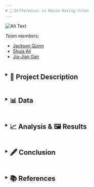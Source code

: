 ```yaml
---
# 🎥 Differences in Movie Rating Sites
---
```



![Alt Text](https://compote.slate.com/images/e0d344a9-dcfb-45f9-b31f-67ab5aaade24.jpeg)



*Team members:* 

- [Jackson Quinn]()
- [Shuja Ali]()
- [Jia-Jian Gan]()

<details>
    <summary><h2 style="display: inline-block; vertical-align: middle;">📝 Project Description</h2></summary>
    
    Everyone in our group loves watching movies, and we tend to look at reviews when deciding on watching a film to check the quality and see whether it's worth
    watching. Since there are numerous review sites, with each having their own differing opinion on many films, we would like to examine the differences in user
    preference between the sources. We would also like to examine the popularity of the sources and how it affects the preferences of their respective users. Uncovering
    these preferences will better  allow us to interpret movie ratings on these websites.
    
    Our project includes the usage of data science techniques, to collect, store, clean, and plotting the data to conduct analysis. 
    
    A flow chart outlining our project plan:
    
    <img src="https://github.com/j-quinn01/LSE-DS105-Movie-Directors/raw/main/docs/_images/flow_chart.png" alt="Flow chart">
    
    To make our analysis more advanced and critical, we designed a composite score for each movie. The composite score consisted of 4 factors: the user rating, the
    number of users voted, the revenue and the year. The purpose of this is to level off our data, and give a more layered analysis.
    
</details>

<details>
    <summary><h2 style="display: inline-block; vertical-align: middle;">📊 Data</h2></summary>

Collecting data of the top 250 movies from: IMDb, Rotten Tomatoes and TMDB

  <table>
    <thead>
      <tr>
        <th>Data Source</th>
        <th>Challenges</th>
      </tr>
    </thead>
    <tbody>
      <tr>
        <td>Wikipedia</td>
        <td>Lack of data which forced us to cross-reference another site like Rotten Tomatoes</td>
      </tr>
      <tr>
        <td>Rotten Tomatoes</td>
        <td>Ensuring homogeneity with other sources as RT has a large international presence, so filtering for just US films required extra steps</td>
      </tr>
      <tr>
        <td>IMDb</td>
        <td>Homogenizing data with the other sources (bracketing votes, putting rating out of 100)</td>
      </tr>
      <tr>
        <td>TMDB</td>
        <td>Missing revenue values for several films</td>
      </tr>
    </tbody>
  </table>
    
<details>
    <summary><h2 style="display: inline-block; vertical-align: middle;">Wikipedia/ Rotten Tomatoes(RT)</h2></summary>

For Rotten Tomatoes, our approach was to leverage data from a Wikipedia article featuring films with 100% ratings. We initially gathered a larger pool of 424 films and later refined it to our target 250, keeping in mind that these ratings did not equate to 100% user ratings.

To facilitate data analysis and maintain consistency with the other data sources, we had to perform several data cleaning steps. This included the standardization of revenue and movie runtimes, and the transformation of the number of votes into brackets.

We also developed a composite score for each movie, which was calculated considering both user ratings and revenue. Additionally, we tried to score directors based on the average composite scores of their movies and their number of films in the list. However, after feedback, we decided to focus more on comparing sources than analyzing individual directors.

Data was then compiled in a dataframe with key features including the rating, director, revenue, users voted, the data source and the year. All features were adjusted to match the format and data types used by our teammates for IMDb and TMDB data, ensuring a seamless concatenation process.

    <h5> Data Collection Challenges </h5>

The most significant challenge we encountered with Rotten Tomatoes data was ensuring homogeneity and comparability with other sources. This is because RT has a large international presense, so it was especially tricky when dealing with different currencies in revenue and trying to remove non-US flims.

<img src="https://github.com/j-quinn01/LSE-DS105-Movie-Directors/raw/main/docs/_images/ss_of_merged_data.png" alt="Flow chart">


  </details>

  <details>
    <summary><h2 style="display: inline-block; vertical-align: middle;">TMDB</h2></summary>

For TMDB, first the API was used to get the top 250 movies and their IDs. The ID was used to get all the key information of an individual film (e.g., revenue, director) in a json requests format. As numerous films in TMDB had missing revenue values, IMDb was used to fill in the missing values where possible (TMDB API also gave the IMDb ID of each film). Most films had multiple genres and some with multiple directors, so the genres and directors for those films were stored in a list. When we wanted to separate the data by genre or director, we used the pandas df.explode() function to do so.

Data was then compiled in a dataframe. The variables used included: (user) rating, director, revenue, users voted, the data source and the year. 

Rating values were converted into a percentage and votes was converted from a flat number to brackets (since Rotten Tomatoes doesn't have a flat number for the number of users voted), to make the data consistent, so all 3 sites can be easily compared and the dataframes can be concatenated.

 <img src="https://github.com/j-quinn01/LSE-DS105-Movie-Directors/raw/main/docs/_images/tmdb_df.png" alt="Flow chart">     

      
  </details>

  <details>
    <summary><h2 style="display: inline-block; vertical-align: middle;">IMDb</h2></summary> 

We were able to find a list of the top 1000 movies on IMDb by rating. We then took the first 250 movies from this list to use in our project. IMDb was not willing to let us use their API, so the data was collected using webscraping. We collected the movie title, director, year of release, genre, revenue, rating, length, and number of user votes. We then made the rating out of 100 instead of 10 for the sake of comparability. Initially, we created one IMDb df that had only one genre per movie. Later we put all genres in a list and used df.explode() to separate them when necessary. We also bracketed the votes like we did for our TMDB data for ease of comparison. 


 <img src="https://github.com/j-quinn01/LSE-DS105-Movie-Directors/raw/main/docs/_images/IMDb_df.png" alt="Flow chart">       
      

  </details>
      
</details>

<details>
    <summary><h2 style="display: inline-block; vertical-align: middle;">📈 Analysis & 🖼️ Results</h2></summary>
    
  <details>
      <summary><h2 style="display: inline-block; vertical-align: middle;">Section 0: Preliminary analysis (unrelated to later sections)</h2></summary>
    
(Our analysis and results section are merged as we felt showing and analyzing each step of our data analysis process for clarity)
<br>
Before we begin, we will show a sample of how we created our analysis by using ggplot(shown below).
    
<img src="https://github.com/j-quinn01/LSE-DS105-Movie-Directors/raw/main/docs/_images/ggplot_code.png" alt="Flow chart">        

 ---
      
<h3> Now, we will show some preliminary data analysis that are unrelated to sections I, II and III. </h3>

- While doing some exploratory analysis, we produced the following graph. On the x-axis we have the different vote brackets, on the y-axis we have the average revenue of each interval.

<img src="https://github.com/j-quinn01/LSE-DS105-Movie-Directors/raw/main/docs/_images/revenue_votes.png" alt="Flow chart">       


- One would think that as the number of votes increase, the revenue would as well because we expect a positive correlation between the number of votes and the number of people who have seen the movie. And so, the more people who have seen a movie, the higher that movie’s revenue. We kind of see this trend in the graph, although there is a huge spike in revenue for the 10,000 and 25,000 votes intervals. We were curious about this, so we looked for outliers. After sorting the concatenated df by revenue, we found this.

<img src="https://github.com/j-quinn01/LSE-DS105-Movie-Directors/raw/main/docs/_images/outlier_df.png" alt="Flow chart">  

- Both the 10,000 and 25,000 votes intervals have an Avengers movie with very high revenue relative to other movies, which is pushing the average revenues for these movies higher. 
---

<br>
There seems to be movies from greater variety of directors in RT. The frequency of directors in Rotten Tomatoes does not exceed 3, whilst directors have appeared up to 7 times in TMDB and IMDB.
          
<img src="https://github.com/j-quinn01/LSE-DS105-Movie-Directors/raw/main/docs/_images/t10_directors_each_source.png" alt="Flow chart">       

TMDB's top 250 movies have by far the greatest average revenue, with Rotten Tomatoes with the least. This suggests TMDB users have a preference towards more popular films, whilst Rotten Tomatoes users do not.      
 
<img src="https://github.com/j-quinn01/LSE-DS105-Movie-Directors/raw/main/docs/_images/avg_rev_sources.png" alt="Flow chart">      
          
This suggests TMDB and IMDb users may be biased towards films with a specific director or a higher box office, however the analysis is preliminary and more analysis needs to be conducted in order to make a conclusion.
      
<h2> So far, we have seen how outliers have skewed the average revenue of voting intervals, the variation in the number of directors included in the top 250 movies from each source, and the (large) variation in the average revenue per movie across our three sources. </h2>
      
  </details>



  <details>
      <summary><h2 style="display: inline-block; vertical-align: middle;">Section I: Is there a preference of certain genres according to sources, as examined by absolute user ratings and absolute representation?</h2></summary>

- In Part I, we tried to see if we can infer anything from the graphs of average absolute user rating by genre across 3 sources

<img src="https://github.com/j-quinn01/LSE-DS105-Movie-Directors/raw/main/docs/_images/section_I_absolute_user_ratings.png" alt="Flow chart"> 
<br>
(This bargraph depicts a graph of absolute user ratings over genres from different sources)

<br>

 <img src="https://github.com/j-quinn01/LSE-DS105-Movie-Directors/raw/main/docs/_images/rating_boxplots.png" alt="Flow chart"> 

(The boxplot is depicting the same thing as the bar graph, and both show higher average ratings for RT)

- We saw that RT users tend to vote more optimistically compared to IMDb and TMDB on average
- However, we find no substantial differences/preferences for 1 genre relative to the other within genres by eyeballing the data and seeing how any differences are not consistent across sources, and were minimal fluctuations at best (relative to total ratings)

<br>


- Still in part I, we also plotted a graph of the number of top movies by genres so we can see if a source gives "preferential" treatment to those from a different source
- (For example, maybe IMDb really likes horror movies. If so, then we should see alot more horror movies!)


 <img src="https://github.com/j-quinn01/LSE-DS105-Movie-Directors/raw/main/docs/_images/section_I_representation_of_movies.png" alt="Flow chart">       



<h4> As we saw from the adjusted graph, there seems to be a HUGE representation of Documentary type movies for just Rotten Tomatoes! </h4>
- After doing some adjustment, we found that there is there is alot of Drama movies across all sources (most for IMDb and TMDB, and 2nd for RT)
- Potential inferrence might mean that on average, many people like Drama type movies!
- However, there might be other confounding variables, like maybe there are just a greater proportion of Drama movies made, so naturally more are highly rated
- We can also see the RT does not have movies in certain genres like War, Mystery or Music! However, this is due to the fact that there aren't categories for this on RT
- No clear relationship for other genres



<h2> In conclusion, data from user ratings suggest no preference for a certain genre across sources. However, data from represenation of top movies seems to indicate a potential preference for Documentary genres within RT. However, as we would soon find out in section 2, this isn't the case! </h2>

        
---

  </details>


    
  <details>
      <summary><h2 style="display: inline-block; vertical-align: middle;">Section II: Examining difference in composite scores, to see if there are any discrepances or patterns in absolute user score, number of voters, absolute revenue and date of release in order to derive conclusions about the sources</h2></summary>

- First, we began by calculating the overall composite score
<br>
The composite score = function(User composite score, revenue composite score)

- User composite score = function(absolute user rating, number of users)
- Revenue composite score = function(revenue at time of release, year of release) 

- Hence, composite score consists of 4 components
    - User score
    - Number of users who rated
    - Revenue
    - Date of release (revenue was scaled up due to inflation)

<br>
<br>
We then plot a graph of average overall_composite_movie_score over genre with 3 bar graphs for each data source

<img src="https://github.com/j-quinn01/LSE-DS105-Movie-Directors/raw/main/docs/_images/section_II_absolute_composite_score.png" alt="Flow chart">       

- We again find no clear pattern of composite scores within genres
- Even the Documentary genre for RT isn't higher than the rest despite over-representation shown earlier
- This points to other factors causing over-representation besides the hypothesis that RT users like Documentaries
- **This gives evidence to refute our initial findings in section 1, that there might be a slight preference for Documentary genres within Rotten Tomatoes sources!**
- However, we find crucial data (indicated in the graph or a more condensed one below) that RT has the lowest average overall score across all genres (data above graph) followed by TMDB and IMDB.

<img src="https://github.com/j-quinn01/LSE-DS105-Movie-Directors/raw/main/docs/_images/section_II_average_composite_score_mean.png" alt="Flow chart">   


<br>


We then tried to find out which of the 4 components contributed to this trend by sketching appropriate graphs
- By plotting a graph of average revenue_score over genre with 3 bar graphs for each data source amoung other things, we can see, RT is the lowest, followed by TMDB and IMDB. This matches the earlier pattern, so revenue explains it!

<img src="https://github.com/j-quinn01/LSE-DS105-Movie-Directors/raw/main/docs/_images/section_II_composite_revenue_graph.png" alt="Flow chart">


<br>

(Graph helps to explain as there are similar "peaks" and trough as compared to the total composite score graph)




<img src="https://github.com/j-quinn01/LSE-DS105-Movie-Directors/raw/main/docs/_images/section_II_composite_revenue_graph_mean.png" alt="Flow chart">      

<br>
(This mean table gives a simpler version of analysis to prove what we're saying above)

- Since revenue composite score is made up of revenue at time of release (Absolute revenue) and year of release we did further analysis via graphs to see which factor exactly contribues to this trend

<img src="https://github.com/j-quinn01/LSE-DS105-Movie-Directors/raw/main/docs/_images/section_II_years_graph.png" alt="Flow chart">      


- From the data, (above) we can see that the years are clearly not a factor. The order is reversed and differences minimal

<br>

**This means the differences are attributed primarily to absolute revenue!**

**In other words, while it seems that there is no preference (or conflicting evidence) as to whether there are preferences between genres within or between sources, our data seems to suggest movies with a higher absolute revenue are over-represented in IMDb and TMDB relative to Rotten Tomatoes!**

**A possible explanation could be that IMDb and TMDB are more popular sites than Rotten Tomatoes. Hence, movies with higher revenues (and hence more overall customers), visit sites like IMDb and TMDB more relative to RT! (obviously, this is just a hypothesis. Correlation =/= causation)**

---

We next examined user composite score and see the same pattern of (RT -> TMDB -> IMDb) for user composite score

<img src="https://github.com/j-quinn01/LSE-DS105-Movie-Directors/raw/main/docs/_images/s2_comp_user_graph.png" alt="Flow chart">      


(graph showing composite user score)
<br>
<br>
<br>

<img src="https://github.com/j-quinn01/LSE-DS105-Movie-Directors/raw/main/docs/_images/s2_comp_user.png" alt="Flow chart">      

<br>
(table showing mean user score)
<br>

- However, data/graph seems to only partially confirm this as only some patterns are explained but not others in the graph
- **Taken together, it seems that the composite user rating score only partially explains the lower average total score for RT, but doesn't explain to the same extent as revenue composite!**
- This is because while the means follow the same pattern, the "peaks" and "troughs" of the data from user composite don't follow the same pattern as overall composite!
<br>

<br>
We next analysed the data to see which of the 2 components in user composite (user rating or number of voters) contribute to the trend

<br>

<img src="https://github.com/j-quinn01/LSE-DS105-Movie-Directors/raw/main/docs/_images/s2_absolute_user_mean.png" alt="Flow chart">      

<br>


- The data seems obvious that absolute ratings aren't the reason contributing to the composite user rating order between sources as the order there doesn't match the order previously (instead of RT being lowest and IMDb being highest, now RT is highest)
- **Instead, it seems like the number of voters are the major reason!**
- **It seems that it is _**number of voters**_ &  _**absolute revenue**_ that explains the trend we see in composite user rating and overall composite score**

<h2> **To summarise, while it seems that there is no preference (or conflicting evidence) as to whether there are preferences between genres within or between sources, our data seems to suggest movies with a higher absolute revenue are over-represented in IMDb and TMDB relative to Rotten Tomatoes! Hence, this supports the idea that IMDb and TMDB are more popular sites than Rotten Tomatoes! If IMDb and TMDB are more popular, those sites would get more voters for popular movies. Indeed, this is what we see!** </h2>

<br>
      
* Note again here, this is just a hypothesis. Correlation =/= causation. Reverse casuality might happen here - perhaps because there are more votes on sites like IMDb and TMDB, they become more popular with mainstream and casual audiences, which explains why movies with higher revenus (that are frequented by mainstream audiences, go to those sites leading to over representation of high revenue movies in IMDb and TMDB.)

<br>


  </details>



  <details>
    <summary><h2 style="display: inline-block; vertical-align: middle;">Section III: Appendix/ Section 3: Even more evidence to support popularity of IMDb and TMDB compared to RT</h2></summary>

- We plot a graph of number of movies over their release date

<br>

<img src="https://github.com/j-quinn01/LSE-DS105-Movie-Directors/raw/main/docs/_images/s2_p3.png" alt="Flow chart">      


<br>


- The graph clearly shows that there is a significant over-representation of RT movies in pre-modern times and under-representation in modern times

<h2> **Perhaps, this points to the fact that IMDb and TMDB are more popular in recent times compared to RT!** </h2>

---

  </details>
    
    
</details>

<details>
    <summary><h2 style="display: inline-block; vertical-align: middle;">🖋️ Conclusion</h2></summary>

- In conclusion, we think there is no strong evidence that there is a preference for a genre within or across sources
- Examining the graph of absolute user ratings over genres over 3 sources, we see that there is no significant pattern of preference for a single genre within sources(as variations are relatively small) & across sources (no pattern across sources)
- We also plotted a graph showing representation of movies by genre from an essentially random sample (we collected data using a similar approach for all 3 - collecting data from top movies as indicated by the source itself)
- While it seems like RT users might have a preference for that Documentary movies, as they are over-represented, the data from absolute user scores and later composite user and composite overall scores suggest otherwise

    <h2> This points to the fact that there is no preference for genres within or across sources. </h2>

- However, our data shows support for the hypothesis that IMDb and TMDB are more popular compared to RT
- This is because of three reasons
    - IMDb and TMDB have, on average, a greater representation of higher grossing flims than RT even as their average release year across sources are similar (evidence 1)
    - IMDb and TMDB have, on average, more voters than RT even as their average absolute user rating is about the same (evidence 2)
    - IMDb and TMDB represent a significantly greater proportion of modern flims compared to RT (evidence 3)

<h3> All this evidence suggests that IMDb and TMDB are more popular sites in modern times than RT. With a greater popularity, more viewers vote (evidence 2).  Moreover, as movies with higher revenues are ones that attract more customers, more popular sites will have more traffic to those movies, leading to them being over-represented as top movies in IMDb and TMDB (evidence 1). The relative popularity of IMDb and TMDB also seems to be validated especially in the modern era, as traffic for modern movies for RT is lower compared to IMDb and TMDB, leading to IMDb and TMDB representing a greater % of higher performing flims compared to RT (evidence 3). </h3>



</details>


<details>
    <summary><h2 style="display: inline-block; vertical-align: middle;">📚 References</h2></summary>

Wikipedia: "List of films with a 100% rating on Rotten Tomatoes" 
<br>
https://en.wikipedia.org/wiki/List_of_films_with_a_100%25_rating_on_Rotten_Tomatoes
<br>
Rotten Tomatoes
<br>
https://www.rottentomatoes.com/
<br>
IMDb top 250 movies 
<br>
https://www.imdb.com/chart/top/
<br>
TMDB API 
<br>
https://developer.themoviedb.org/docs
        
</details>
